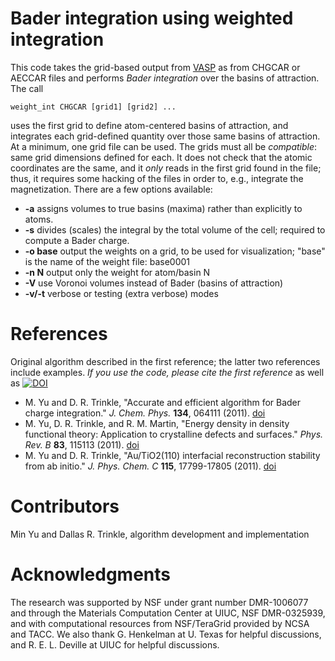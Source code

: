 # Bader integration using weighted integration
This code takes the grid-based output from [VASP](https://www.vasp.at/) as from CHGCAR or AECCAR files and performs *Bader integration* over the basins of attraction. The call

    weight_int CHGCAR [grid1] [grid2] ...

uses the first grid to define atom-centered basins of attraction, and integrates each grid-defined quantity over those same basins of attraction. At a minimum, one grid file can be used. The grids must all be *compatible*: same grid dimensions defined for each. It does not check that the atomic coordinates are the same, and it *only* reads in the first grid found in the file; thus, it requires some hacking of the files in order to, e.g., integrate the magnetization. There are a few options available:

* **-a** assigns volumes to true basins (maxima) rather than explicitly to atoms.
* **-s** divides (scales) the integral by the total volume of the cell; required to compute a Bader charge.
* **-o base** output the weights on a grid, to be used for visualization; "base" is the name of the weight file: base0001
* **-n N** output only the weight for atom/basin N
* **-V** use Voronoi volumes instead of Bader (basins of attraction)
* **-v/-t** verbose or testing (extra verbose) modes

# References
Original algorithm described in the first reference; the latter two references include examples. *If you use the code, please cite the first reference* as well as [![DOI](https://zenodo.org/badge/doi/10.5281/zenodo.18776.svg)](http://dx.doi.org/10.5281/zenodo.18776)

* M. Yu and D. R. Trinkle, "Accurate and efficient algorithm for Bader charge integration." *J. Chem. Phys.* **134**, 064111 (2011). [doi](http://dx.doi.org//10.1063/1.3553716)
* M. Yu, D. R. Trinkle, and R. M. Martin, "Energy density in density functional theory: Application to crystalline defects and surfaces." *Phys. Rev. B* **83**, 115113 (2011). [doi](http://dx.doi.org/10.1103/PhysRevB.83.115113)
* M. Yu and D. R. Trinkle, "Au/TiO2(110) interfacial reconstruction stability from ab initio." *J. Phys. Chem. C* **115**, 17799-17805 (2011). [doi](http://dx.doi.org/10.1021/jp2017133)

# Contributors
Min Yu and Dallas R. Trinkle, algorithm development and implementation

# Acknowledgments
The research was supported by NSF under grant number DMR-1006077 and through the Materials Computation Center at UIUC, NSF DMR-0325939, and with computational resources from NSF/TeraGrid provided by NCSA and TACC. We also thank G. Henkelman at U. Texas for helpful discussions, and  R. E. L. Deville at UIUC for helpful discussions.
